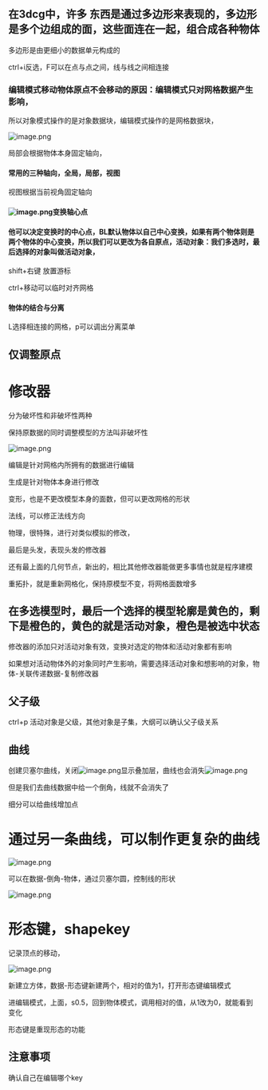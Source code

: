 ## 在3dcg中，许多 东西是通过多边形来表现的，多边形是多个边组成的面，这些面连在一起，组合成各种物体

多边形是由更细小的数据单元构成的

ctrl+i反选，F可以在点与点之间，线与线之间相连接

### 编辑模式移动物体原点不会移动的原因：编辑模式只对网格数据产生影响，

所以对象模式操作的是对象数据块，编辑模式操作的是网格数据块，

![image.png](https://cdn.jsdelivr.net/gh/ymingZ/note-gen-image-sync@main/2025-06/e7066582-99f9-4e6c-b61d-902e3437c677.png)

局部会根据物体本身固定轴向，

#### 常用的三种轴向，全局，局部，视图

视图根据当前视角固定轴向

#### ![image.png](https://cdn.jsdelivr.net/gh/ymingZ/note-gen-image-sync@main/2025-06/2a8b990b-845b-4497-8096-d13bb8395454.png)变换轴心点

#### 他可以决定变换时的中心点，BL默认物体以自己中心变换，如果有两个物体则是两个物体的中心变换，所以我们可以更改为各自原点，活动对象：我们多选时，最后选择的对象叫做活动对象，

shift+右键 放置游标

ctrl+移动可以临时对齐网格

#### 物体的结合与分离

L选择相连接的网格，p可以调出分离菜单

## 仅调整原点

# 修改器

分为破坏性和非破坏性两种

保持原数据的同时调整模型的方法叫非破坏性

![image.png](https://cdn.jsdelivr.net/gh/ymingZ/note-gen-image-sync@main/2025-06/49824a7e-fecf-45fd-8c63-5b8f09214d42.png)

编辑是针对网格内所拥有的数据进行编辑

生成是针对物体本身进行修改

变形，也是不更改模型本身的面数，但可以更改网格的形状

法线，可以修正法线方向

物理，很特殊，进行对类似模拟的修改，

最后是头发，表现头发的修改器

还有最上面的几何节点，新出的，相比其他修改器能做更多事情也就是程序建模

重拓扑，就是重新网格化，保持原模型不变，将网格面数增多

## 在多选模型时，最后一个选择的模型轮廓是黄色的，剩下是橙色的，黄色的就是活动对象，橙色是被选中状态

修改器的添加只对活动对象有效，变换对选定的物体和活动对象都有影响

如果想对活动物体外的对象同时产生影响，需要选择活动对象和想影响的对象，物体-关联传递数据-复制修改器

## 父子级

ctrl+p 活动对象是父级，其他对象是子集，大纲可以确认父子级关系

## 曲线

创建贝塞尔曲线，关闭![image.png](https://cdn.jsdelivr.net/gh/ymingZ/note-gen-image-sync@main/2025-07/0107841a-4107-4577-8b25-3ec4f44f841b.png)显示叠加层，曲线也会消失![image.png](https://cdn.jsdelivr.net/gh/ymingZ/note-gen-image-sync@main/2025-07/227f1ea1-bd45-4708-8185-25bffc4babc0.png)

但是我们去曲线数据中给一个倒角，线就不会消失了

细分可以给曲线增加点

# 通过另一条曲线，可以制作更复杂的曲线

![image.png](https://cdn.jsdelivr.net/gh/ymingZ/note-gen-image-sync@main/2025-07/5f2d8ee6-94b4-4c4d-894a-e458369ded71.png)

可以在数据-倒角-物体，通过贝塞尔圆，控制线的形状

![image.png](https://cdn.jsdelivr.net/gh/ymingZ/note-gen-image-sync@main/2025-07/6861d6dc-dfa7-4652-8095-ef0e04ebda0d.png)

# 形态键，shapekey

记录顶点的移动， 

![image.png](https://cdn.jsdelivr.net/gh/ymingZ/note-gen-image-sync@main/2025-07/b1c2762b-939f-4a6c-a8b7-73c725eb8f2d.png)

新建立方体，数据-形态键新建两个，相对的值为1，打开形态键编辑模式

进编辑模式，上面，s0.5，回到物体模式，调用相对的值，从1改为0，就能看到变化

形态键是重现形态的功能

## 注意事项

确认自己在编辑哪个key
